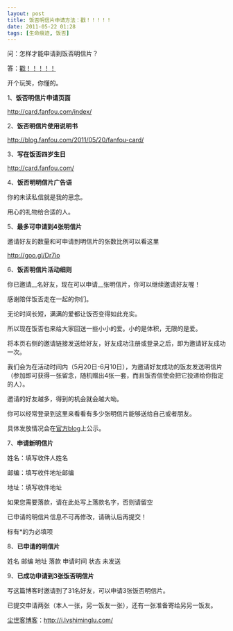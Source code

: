 ```yaml
---
layout: post
title: 饭否明信片申请方法：戳！！！！！
date: 2011-05-22 01:28
tags: [生命痕迹, 饭否]
---
```

问：怎样才能申请到饭否明信片？

答：<a href="http://card.fanfou.com/route?f=5ehPS8IpJ7" target="_blank">戳！！！！！</a>

开个玩笑，你懂的。

1、<strong>饭否明信片申请页面</strong>

<a href="http://card.fanfou.com/route?f=5ehPS8IpJ7" target="_blank">http://card.fanfou.com/index/</a>

2、<strong>饭否明信片使用说明书</strong>

<a href="http://blog.fanfou.com/2011/05/20/fanfou-card/" target="_blank">http://blog.fanfou.com/2011/05/20/fanfou-card/</a>

3、<strong>写在饭否四岁生日</strong>

<a href="http://card.fanfou.com/" target="_blank">http://card.fanfou.com/</a>

4、<strong>饭否明明信片广告语</strong>

你的未读私信就是我的思念。

用心的礼物给合适的人。

5、<strong>最多可申请到4张明信片</strong>

邀请好友的数量和可申请到明信片的张数比例可以看这里

<a href="http://goo.gl/Dr7io" target="_blank">http://goo.gl/Dr7io</a>

6、<strong>饭否明信片活动细则</strong>

你已邀请__名好友，现在可以申请__张明信片，你可以继续邀请好友喔！

感谢陪伴饭否走在一起的你们。

无论时间长短，满满的爱都让饭否变得如此充实。

所以现在饭否也来给大家回送一些小小的爱。小的是体积，无限的是爱。

将本页右侧的邀请链接发送给好友，好友成功注册或登录之后，即为邀请好友成功一次。

我们会为在活动时间内（5月20日-6月10日），为邀请好友成功的饭友发送明信片（参加即可获得一张留念，随机赠出4张一套，而且饭否信使会把它投递给你指定的人）。


邀请的好友越多，得到的机会就会越大呦。

你可以经常登录到这里来看看有多少张明信片能够送给自己或者朋友。

具体发放情况会在<a href="http://blog.fanfou.com/" target="_blank">官方blog</a>上公示。

7、<strong>申请新明信片</strong>

姓名：填写收件人姓名

邮编：填写收件地址邮编

地址：填写收件地址

如果您需要落款，请在此处写上落款名字，否则请留空

已申请的明信片信息不可再修改，请确认后再提交！

标有*的为必填项

8、<strong>已申请的明信片</strong>

姓名 邮编 地址 落款 申请时间 状态 未发送

9、<strong>已成功申请到3张饭否明信片</strong>

写这篇博客时邀请到了31名好友，可以申请3张饭否明信片。

已提交申请两张（本人一张，另一饭友一张），还有一张准备寄给另另一饭友。

<a href="http://i.lvshiminglu.com/">尘世客博客</a>：<a href="http://i.lvshiminglu.com/">http://i.lvshiminglu.com/</a>

